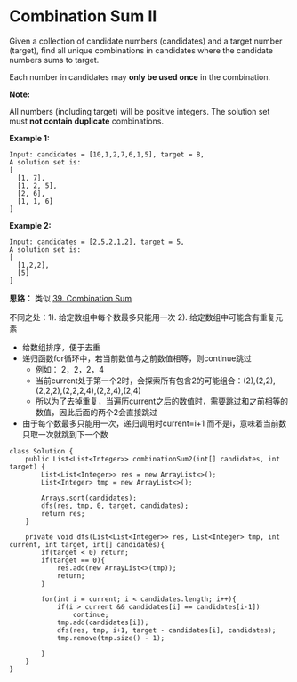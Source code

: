 # Combination Sum II

Given a collection of candidate numbers (candidates) and a target number (target), find all unique combinations in candidates where the candidate numbers sums to target.

Each number in candidates may **only be used once** in the combination.

**Note:**

All numbers (including target) will be positive integers.
The solution set must **not contain duplicate** combinations.

**Example 1:**
```
Input: candidates = [10,1,2,7,6,1,5], target = 8,
A solution set is:
[
  [1, 7],
  [1, 2, 5],
  [2, 6],
  [1, 1, 6]
]
```

**Example 2:**
```
Input: candidates = [2,5,2,1,2], target = 5,
A solution set is:
[
  [1,2,2],
  [5]
]
```

**思路：**
类似 [39. Combination Sum](https://github.com/ZequnSong/Leetcode/blob/master/Leetcode/039CombinationSum.md)

不同之处：1). 给定数组中每个数最多只能用一次 2). 给定数组中可能含有重复元素

* 给数组排序，便于去重
* 递归函数for循环中，若当前数值与之前数值相等，则continue跳过
  * 例如： 2，2，2，4
  * 当前current处于第一个2时，会探索所有包含2的可能组合：(2),(2,2),(2,2,2),(2,2,2,4),(2,2,4),(2,4)
  * 所以为了去掉重复，当遍历current之后的数值时，需要跳过和之前相等的数值，因此后面的两个2会直接跳过
* 由于每个数最多只能用一次，递归调用时current=i+1 而不是i，意味着当前数只取一次就跳到下一个数

``` 
class Solution {
    public List<List<Integer>> combinationSum2(int[] candidates, int target) {
        List<List<Integer>> res = new ArrayList<>();
        List<Integer> tmp = new ArrayList<>();
        
        Arrays.sort(candidates);
        dfs(res, tmp, 0, target, candidates);
        return res;        
    }
    
    private void dfs(List<List<Integer>> res, List<Integer> tmp, int current, int target, int[] candidates){
        if(target < 0) return;
        if(target == 0){
            res.add(new ArrayList<>(tmp));
            return;
        }
        
        for(int i = current; i < candidates.length; i++){
            if(i > current && candidates[i] == candidates[i-1])
                continue;
            tmp.add(candidates[i]);          
            dfs(res, tmp, i+1, target - candidates[i], candidates);
            tmp.remove(tmp.size() - 1);  
            
        }
    }
}
```
